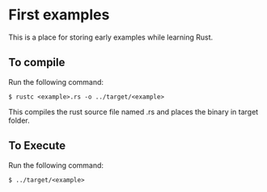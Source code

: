 # First examples

This is a place for storing early examples while learning Rust.

## To compile

Run the following command:
```
$ rustc <example>.rs -o ../target/<example>
```

This compiles the rust source file named <example>.rs and places the binary in target folder.

## To Execute

Run the following command:
```
$ ../target/<example>
```
